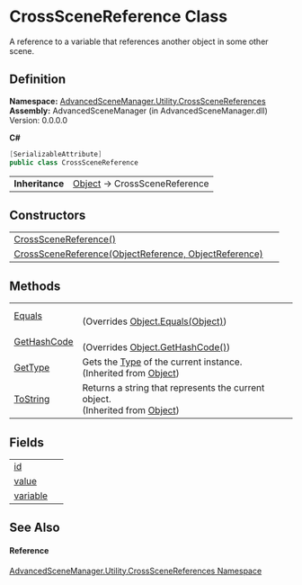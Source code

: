 # CrossSceneReference Class


A reference to a variable that references another object in some other scene.



## Definition
**Namespace:** <a href="N_AdvancedSceneManager_Utility_CrossSceneReferences">AdvancedSceneManager.Utility.CrossSceneReferences</a>  
**Assembly:** AdvancedSceneManager (in AdvancedSceneManager.dll) Version: 0.0.0.0

**C#**
``` C#
[SerializableAttribute]
public class CrossSceneReference
```

<table><tr><td><strong>Inheritance</strong></td><td><a href="https://learn.microsoft.com/dotnet/api/system.object" target="_blank" rel="noopener noreferrer">Object</a>  →  CrossSceneReference</td></tr>
</table>



## Constructors
<table>
<tr>
<td><a href="M_AdvancedSceneManager_Utility_CrossSceneReferences_CrossSceneReference__ctor">CrossSceneReference()</a></td>
<td> </td></tr>
<tr>
<td><a href="M_AdvancedSceneManager_Utility_CrossSceneReferences_CrossSceneReference__ctor_1">CrossSceneReference(ObjectReference, ObjectReference)</a></td>
<td> </td></tr>
</table>

## Methods
<table>
<tr>
<td><a href="M_AdvancedSceneManager_Utility_CrossSceneReferences_CrossSceneReference_Equals">Equals</a></td>
<td><br />(Overrides <a href="https://learn.microsoft.com/dotnet/api/system.object.equals#system-object-equals(system-object)" target="_blank" rel="noopener noreferrer">Object.Equals(Object)</a>)</td></tr>
<tr>
<td><a href="M_AdvancedSceneManager_Utility_CrossSceneReferences_CrossSceneReference_GetHashCode">GetHashCode</a></td>
<td><br />(Overrides <a href="https://learn.microsoft.com/dotnet/api/system.object.gethashcode" target="_blank" rel="noopener noreferrer">Object.GetHashCode()</a>)</td></tr>
<tr>
<td><a href="https://learn.microsoft.com/dotnet/api/system.object.gettype" target="_blank" rel="noopener noreferrer">GetType</a></td>
<td>Gets the <a href="https://learn.microsoft.com/dotnet/api/system.type" target="_blank" rel="noopener noreferrer">Type</a> of the current instance.<br />(Inherited from <a href="https://learn.microsoft.com/dotnet/api/system.object" target="_blank" rel="noopener noreferrer">Object</a>)</td></tr>
<tr>
<td><a href="https://learn.microsoft.com/dotnet/api/system.object.tostring" target="_blank" rel="noopener noreferrer">ToString</a></td>
<td>Returns a string that represents the current object.<br />(Inherited from <a href="https://learn.microsoft.com/dotnet/api/system.object" target="_blank" rel="noopener noreferrer">Object</a>)</td></tr>
</table>

## Fields
<table>
<tr>
<td><a href="F_AdvancedSceneManager_Utility_CrossSceneReferences_CrossSceneReference_id">id</a></td>
<td> </td></tr>
<tr>
<td><a href="F_AdvancedSceneManager_Utility_CrossSceneReferences_CrossSceneReference_value">value</a></td>
<td> </td></tr>
<tr>
<td><a href="F_AdvancedSceneManager_Utility_CrossSceneReferences_CrossSceneReference_variable">variable</a></td>
<td> </td></tr>
</table>

## See Also


#### Reference
<a href="N_AdvancedSceneManager_Utility_CrossSceneReferences">AdvancedSceneManager.Utility.CrossSceneReferences Namespace</a>  
